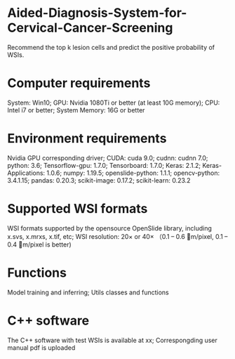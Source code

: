 # Aided-Diagnosis-System-for-Cervical-Cancer-Screening
Recommend the top k lesion cells and predict the positive probability of WSIs.

# Computer requirements
System: Win10;
GPU: Nvidia 1080Ti or better (at least 10G memory);
CPU: Intel i7 or better;
System Memory: 16G or better

# Environment requirements
Nvidia GPU corresponding driver;
CUDA: cuda 9.0;
cudnn: cudnn 7.0;
python: 3.6;
Tensorflow-gpu: 1.7.0;
Tensorboard: 1.7.0;
Keras: 2.1.2;
Keras-Applications: 1.0.6;
numpy: 1.19.5;
openslide-python: 1.1.1;
opencv-python: 3.4.1.15;
pandas: 0.20.3;
scikit-image: 0.17.2;
scikit-learn: 0.23.2

# Supported WSI formats
WSI formats supported by the opensource OpenSlide library, including x.svs, x.mrxs, x.tif, etc;
WSI resolution: 20× or 40× （0.1 – 0.6 m/pixel, 0.1 – 0.4 m/pixel is better)

# Functions
Model training and inferring;
Utils classes and functions

# C++ software 
The C++ software with test WSIs is available at xx;
Correspongding  user manual pdf is uploaded

